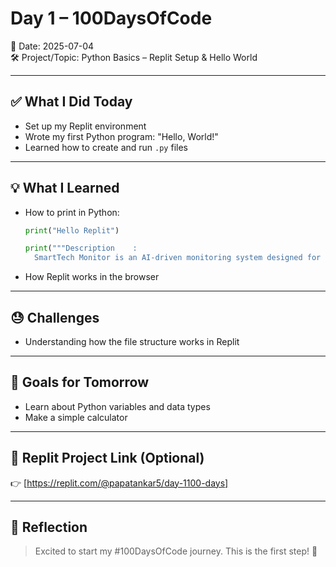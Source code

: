 # Day 1 – 100DaysOfCode

📅 Date: 2025-07-04  
🛠️ Project/Topic: Python Basics – Replit Setup & Hello World

---

## ✅ What I Did Today

- Set up my Replit environment
- Wrote my first Python program: "Hello, World!"
- Learned how to create and run `.py` files

---

## 💡 What I Learned

- How to print in Python:
  ```python
  print("Hello Replit")

  print("""Description    :
    SmartTech Monitor is an AI-driven monitoring system designed for smart homes and industrial IoT devices. It enables real-time tracking of device health, predictive maintenance, and remote diagnostics.""")


  ```
- How Replit works in the browser

---

## 😓 Challenges

- Understanding how the file structure works in Replit

---

## 🎯 Goals for Tomorrow

- Learn about Python variables and data types
- Make a simple calculator

---

## 🔗 Replit Project Link (Optional)

👉 [https://replit.com/@papatankar5/day-1100-days]

---

## 💬 Reflection

> Excited to start my #100DaysOfCode journey. This is the first step! 🚀
